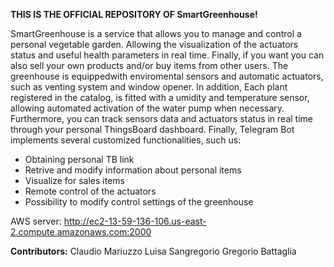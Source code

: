 
**THIS IS THE OFFICIAL REPOSITORY OF SmartGreenhouse!**

SmartGreenhouse is a service that allows you to manage and control a personal vegetable garden. Allowing the visualization of the actuators status and useful health parameters in real time. Finally, if you want you can also sell your own products and/or buy items from other users.
The greenhouse is equippedwith enviromental sensors and automatic actuators, such as venting system and window opener. In addition, Each plant registered in the catalog, is fitted with a umidity and temperature sensor, allowing automated activation of the water pump when necessary.
Furthermore, you can track sensors data and actuators status in real time through your personal ThingsBoard dashboard.
Finally, Telegram Bot implements several customized functionalities, such us:
- Obtaining personal TB link
- Retrive and modify information about personal items
- Visualize for sales items
- Remote control of the actuators
- Possibility to modify control settings of the greenhouse


AWS server:
http://ec2-13-59-136-106.us-east-2.compute.amazonaws.com:2000

**Contributors:**
Claudio Mariuzzo
Luisa Sangregorio
Gregorio Battaglia
